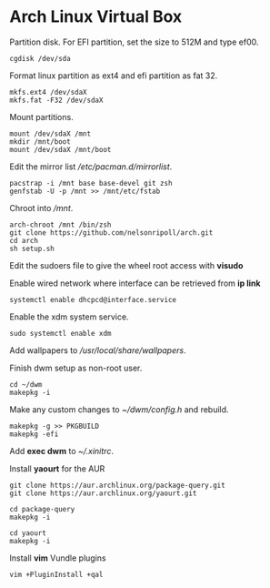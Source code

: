 # Arch Linux Virtual Box
Partition disk. For EFI partition, set the size to 512M and type ef00.

    cgdisk /dev/sda

Format linux partition as ext4 and efi partition as fat 32.

    mkfs.ext4 /dev/sdaX
    mkfs.fat -F32 /dev/sdaX

Mount partitions.

    mount /dev/sdaX /mnt
    mkdir /mnt/boot
    mount /dev/sdaX /mnt/boot

Edit the mirror list */etc/pacman.d/mirrorlist*.

    pacstrap -i /mnt base base-devel git zsh
    genfstab -U -p /mnt >> /mnt/etc/fstab

Chroot into */mnt*.

    arch-chroot /mnt /bin/zsh
    git clone https://github.com/nelsonripoll/arch.git
    cd arch
    sh setup.sh

Edit the sudoers file to give the wheel root access with **visudo**
    
Enable wired network where interface can be retrieved from **ip link**

    systemctl enable dhcpcd@interface.service

Enable the xdm system service.

    sudo systemctl enable xdm

Add wallpapers to */usr/local/share/wallpapers*.

Finish dwm setup as non-root user. 

    cd ~/dwm
    makepkg -i

Make any custom changes to *~/dwm/config.h* and rebuild.

    makepkg -g >> PKGBUILD
    makepkg -efi

Add **exec dwm** to *~/.xinitrc*.

Install **yaourt** for the AUR

    git clone https://aur.archlinux.org/package-query.git
    git clone https://aur.archlinux.org/yaourt.git

    cd package-query
    makepkg -i

    cd yaourt
    makepkg -i

Install **vim** Vundle plugins

    vim +PluginInstall +qal

